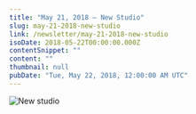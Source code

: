 ```yaml
---
title: "May 21, 2018 – New Studio"
slug: may-21-2018-new-studio
link: /newsletter/may-21-2018-new-studio
isoDate: 2018-05-22T00:00:00.000Z
contentSnippet: ""
content: ""
thumbnail: null
pubDate: "Tue, May 22, 2018, 12:00:00 AM UTC"
---
```


![New studio](https://abouthalf.com/cdn-cgi/imagedelivery/oZs0WTb3giZ46YUUQdHDjQ/b70a224a-a019-48d1-d28f-c6a90e98cc00/width=1200,format=auto "New studio")
